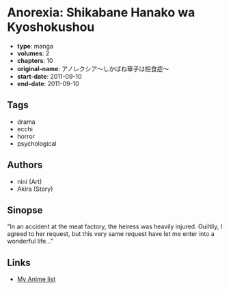 # Anorexia: Shikabane Hanako wa Kyoshokushou

-   **type**: manga
-   **volumes**: 2
-   **chapters**: 10
-   **original-name**: アノレクシア～しかばね華子は拒食症～
-   **start-date**: 2011-09-10
-   **end-date**: 2011-09-10

## Tags

-   drama
-   ecchi
-   horror
-   psychological

## Authors

-   nini (Art)
-   Akira (Story)

## Sinopse

"In an accident at the meat factory, the heiress was heavily injured. Guiltily, I agreed to her request, but this very same request have let me enter into a wonderful life..."

## Links

-   [My Anime list](https://myanimelist.net/manga/37975/Anorexia__Shikabane_Hanako_wa_Kyoshokushou)
